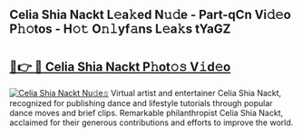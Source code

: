 ## Celia Shia Nackt L𝚎a𝚔ed N𝚞𝚍e - Part-qCn Vi𝚍𝚎o P𝚑𝚘tos - H𝚘𝚝 O𝚗𝚕yf𝚊ns L𝚎a𝚔s tYaGZ

# <h2><a href="http://kfdocl.oniu.top/?m=Celia+Shia+Nackt">🔗👉 🔴 Celia Shia Nackt P𝚑ot𝚘𝚜 V𝚒d𝚎o</a></h2>

[![Celia Shia Nackt Nu𝚍e𝚜](https://i.imgur.com/0qMVB7G.gif)](http://kfdocl.oniu.top/?m=Celia+Shia+Nackt)
Virtual artist and entertainer Celia Shia Nackt, recognized for publishing dance and lifestyle tutorials through popular dance moves and brief clips. Remarkable philanthropist Celia Shia Nackt, acclaimed for their generous contributions and efforts to improve the world.  

